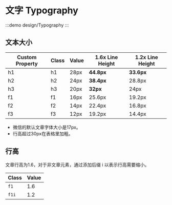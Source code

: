 # 文字 Typography

:::demo design/Typography
:::

## 文本大小

| Custom Property | Class | Value | 1.6x Line Height | 1.2x Line Height |
| --------------- | ----- | ----- | ---------------- | ---------------- |
| h1              | h1    | 28px  | **44.8px**       | **33.6px**       |
| h2              | h2    | 24px  | **38.4px**       | 28.8px           |
| h3              | h3    | 20px  | **32px**         | 24px             |
| f1              | f1    | 16px  | 25.6px           | 19.2px           |
| f2              | f2    | 14px  | 22.4px           | 16.8px           |
| f3              | f3    | 12px  | 19.2px           | 14.4px           |

- 微信的默认文章字体大小是17px。
- 行高超过30px在表格里加粗。

## 行高

文章行高为1.6，对于非文章元素，通过添加后缀 i 以表示行高需要缩小。

| Class | Value |
| ----- | ----- |
| `f1`  | 1.6   |
| `f1i` | 1.2   |
